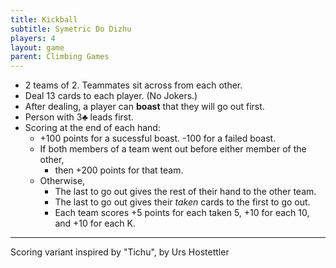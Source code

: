 ```yaml
---
title: Kickball
subtitle: Symetric Do Dizhu
players: 4
layout: game
parent: Climbing Games
---
```


- 2 teams of 2. Teammates sit across from each other.
- Deal 13 cards to each player. (No Jokers.)
- After dealing, a player can **boast** that they will go out first.
- Person with <span class="cC">3♣︎</span> leads first.
- Scoring at the end of each hand:
    - +100 points for a sucessful boast. -100 for a failed boast.
    - If both members of a team went out before either member of the other, 
        - then +200 points for that team.
    - Otherwise,
        - The last to go out gives the rest of their hand to the other team.
        - The last to go out gives their *taken* cards to the first to go out.
        - Each team scores +5 points for each taken <span class="card">5</span>, +10 for each <span class="card">10</span>, and +10 for each <span class="card">K</span>.

---

Scoring variant inspired by "Tichu", by Urs Hostettler


